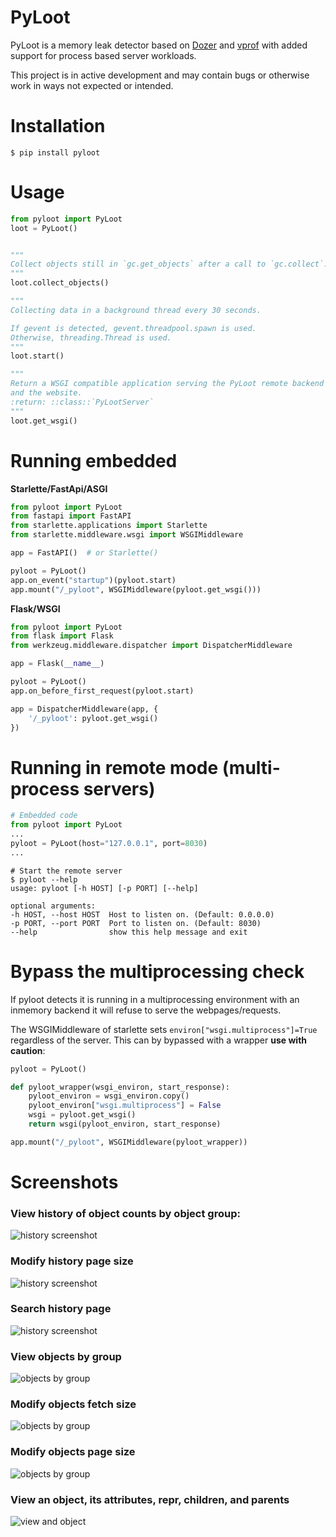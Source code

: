 PyLoot
===========

PyLoot is a memory leak detector based on [Dozer](https://github.com/mgedmin/dozer) and [vprof](https://github.com/nvdv/vprof) with added support for process based server workloads.


This project is in active development and may contain bugs or otherwise work in ways not expected or intended.

# Installation
```shell script
$ pip install pyloot
```

# Usage
```python
from pyloot import PyLoot
loot = PyLoot()


"""
Collect objects still in `gc.get_objects` after a call to `gc.collect`.
"""
loot.collect_objects()

"""
Collecting data in a background thread every 30 seconds.

If gevent is detected, gevent.threadpool.spawn is used.
Otherwise, threading.Thread is used.
"""
loot.start()

"""
Return a WSGI compatible application serving the PyLoot remote backend and
and the website.
:return: ::class::`PyLootServer`
"""
loot.get_wsgi()
```


# Running embedded
**Starlette/FastApi/ASGI**
```python
from pyloot import PyLoot
from fastapi import FastAPI
from starlette.applications import Starlette
from starlette.middleware.wsgi import WSGIMiddleware

app = FastAPI()  # or Starlette()

pyloot = PyLoot()
app.on_event("startup")(pyloot.start)
app.mount("/_pyloot", WSGIMiddleware(pyloot.get_wsgi()))
```


**Flask/WSGI**
```python
from pyloot import PyLoot
from flask import Flask
from werkzeug.middleware.dispatcher import DispatcherMiddleware

app = Flask(__name__)

pyloot = PyLoot()
app.on_before_first_request(pyloot.start)

app = DispatcherMiddleware(app, {
    '/_pyloot': pyloot.get_wsgi()
})
```

# Running in remote mode (multi-process servers)
```python
# Embedded code
from pyloot import PyLoot
...
pyloot = PyLoot(host="127.0.0.1", port=8030)
...
```
```shell script
# Start the remote server
$ pyloot --help
usage: pyloot [-h HOST] [-p PORT] [--help]

optional arguments:
-h HOST, --host HOST  Host to listen on. (Default: 0.0.0.0)
-p PORT, --port PORT  Port to listen on. (Default: 8030)
--help                show this help message and exit
```

# Bypass the multiprocessing check
If pyloot detects it is running in a multiprocessing environment with an inmemory backend
it will refuse to serve the webpages/requests.

The WSGIMiddleware of starlette sets `environ["wsgi.multiprocess"]=True` regardless of the server.
This can by bypassed with a wrapper **use with caution**:

```python
pyloot = PyLoot()

def pyloot_wrapper(wsgi_environ, start_response):
    pyloot_environ = wsgi_environ.copy()
    pyloot_environ["wsgi.multiprocess"] = False
    wsgi = pyloot.get_wsgi()
    return wsgi(pyloot_environ, start_response)

app.mount("/_pyloot", WSGIMiddleware(pyloot_wrapper))
```


# Screenshots
### View history of object counts by object group:
![history screenshot](docs/historypage.png)

### Modify history page size
![history screenshot](docs/history-pageLimit.png)

### Search history page
![history screenshot](docs/history-search.png)

### View objects by group
![objects by group](docs/objects-by-group.png)

### Modify objects fetch size
![objects by group](docs/objects-fetchLimit.png)

### Modify objects page size
![objects by group](docs/objects-pageLimit.png)

### View an object, its attributes, __repr__, children, and parents
![view and object](docs/object.png)
